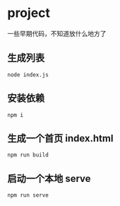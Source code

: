 # project
一些早期代码，不知道放什么地方了

## 生成列表

```
node index.js
```

## 安装依赖

```
npm i 
```

## 生成一个首页 index.html

```
npm run build
```

## 启动一个本地 serve

```
npm run serve
```
